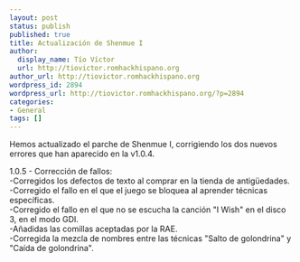 ```yaml
---
layout: post
status: publish
published: true
title: Actualización de Shenmue I
author:
  display_name: Tío Víctor
  url: http://tiovictor.romhackhispano.org
author_url: http://tiovictor.romhackhispano.org
wordpress_id: 2894
wordpress_url: http://tiovictor.romhackhispano.org/?p=2894
categories:
- General
tags: []
---
```

Hemos actualizado el parche de Shenmue I, corrigiendo los dos nuevos errores que han aparecido 
en la v1.0.4.

1.0.5 - Corrección de fallos:  
-Corregidos los defectos de texto al comprar en la tienda de antigüedades.  
-Corregido el fallo en el que el juego se bloquea al aprender técnicas específicas.  
-Corregido el fallo en el que no se escucha la canción "I Wish" en el disco 3, en el modo GDI.  
-Añadidas las comillas aceptadas por la RAE.  
-Corregida la mezcla de nombres entre las técnicas "Salto de golondrina" y "Caída de golondrina".  
